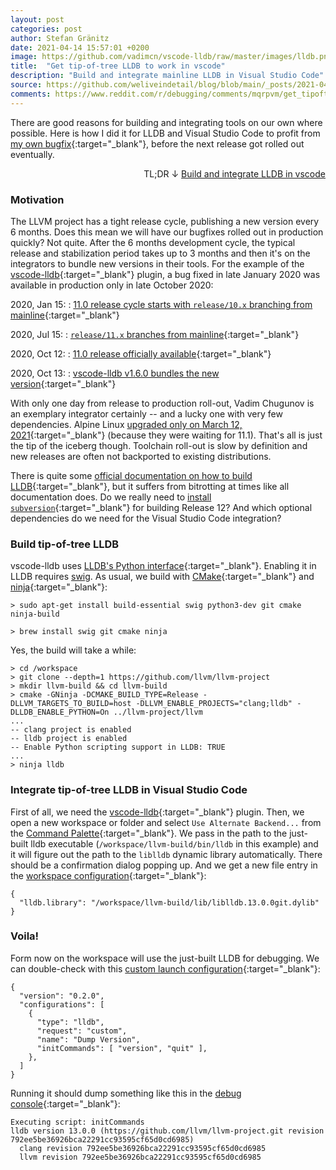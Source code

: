 ```yaml
---
layout: post
categories: post
author: Stefan Gränitz
date: 2021-04-14 15:57:01 +0200
image: https://github.com/vadimcn/vscode-lldb/raw/master/images/lldb.png
title:  "Get tip-of-tree LLDB to work in vscode"
description: "Build and integrate mainline LLDB in Visual Studio Code"
source: https://github.com/weliveindetail/blog/blob/main/_posts/2021-04-14-tot-lldb-vscode.md
comments: https://www.reddit.com/r/debugging/comments/mqrpvm/get_tipoftree_lldb_to_work_in_vscode/
---
```


<style>
code.language-platform-debian,
code.language-platform-macos,
code.language-vscode-settings-json,
code.language-vscode-launch-json {
  padding-top: 20px;
}

code.language-platform-debian::before {
  content: 'Debian';
}

code.language-platform-macos::before {
  content: 'macOS';
}

code.language-vscode-settings-json::before {
  content: '.vscode/settings.json';
}

code.language-vscode-launch-json::before {
  content: '.vscode/launch.json';
}

dd {
  padding-left: 30px;
  margin-bottom: 10px;
}
</style>

There are good reasons for building and integrating tools on our own where possible. Here is how I did it for LLDB and Visual Studio Code to profit from [my own bugfix](https://llvm.org/PR36209#c6){:target="_blank"}, before the next release got rolled out eventually.

<p style="text-align: right;">
  TL;DR &darr; <a href="#build-tip-of-tree-lldb">Build and integrate LLDB in vscode</a>
</p>

### Motivation

The LLVM project has a tight release cycle, publishing a new version every 6 months. Does this mean we will have our bugfixes rolled out in production quickly? Not quite. After the 6 months development cycle, the typical release and stabilization period takes up to 3 months and then it's on the integrators to bundle new versions in their tools. For the example of the [vscode-lldb](https://marketplace.visualstudio.com/items?itemName=vadimcn.vscode-lldb){:target="_blank"} plugin, a bug fixed in late January 2020 was available in production only in late October 2020:

2020, Jan 15:
: [11.0 release cycle starts with `release/10.x` branching from mainline](https://github.com/llvm/llvm-project/commit/0b5157db53a3bd1988d27820491bbf02cd1a1278){:target="_blank"}

2020, Jul 15:
: [`release/11.x` branches from mainline](https://github.com/llvm/llvm-project/commit/0e377e253c16d82a60e73ae21ca6b902e7a78775){:target="_blank"}

2020, Oct 12:
: [11.0 release officially available](https://lists.llvm.org/pipermail/llvm-announce/2020-October/000089.html){:target="_blank"}

2020, Oct 13:
: [vscode-lldb v1.6.0 bundles the new version](https://github.com/vadimcn/vscode-lldb/releases/tag/v1.6.0){:target="_blank"}

With only one day from release to production roll-out, Vadim Chugunov is an exemplary integrator certainly -- and a lucky one with very few dependencies. Alpine Linux [upgraded only on March 12, 2021](https://git.alpinelinux.org/aports/commit/?id=86c1654aee6f13ad63136b7e6aa84990dcca8477){:target="_blank"} (because they were waiting for 11.1). That's all is just the tip of the iceberg though. Toolchain roll-out is slow by definition and new releases are often not backported to existing distributions.

There is quite some [official documentation on how to build LLDB](https://lldb.llvm.org/resources/build.html){:target="_blank"}, but it suffers from bitrotting at times like all documentation does. Do we really need to [install `subversion`](https://github.com/llvm/llvm-project/blob/release/12.x/lldb/docs/resources/build.rst){:target="_blank"} for building Release 12? And which optional dependencies do we need for the Visual Studio Code integration?

### Build tip-of-tree LLDB

vscode-lldb uses [LLDB's Python interface](https://lldb.llvm.org/python_api.html){:target="_blank"}. Enabling it in LLDB requires [swig](http://www.swig.org/). As usual, we build with [CMake](https://llvm.org/docs/CMake.html){:target="_blank"} and [ninja](https://ninja-build.org/){:target="_blank"}:

```platform-debian
> sudo apt-get install build-essential swig python3-dev git cmake ninja-build
```

```platform-macos
> brew install swig git cmake ninja
```

Yes, the build will take a while:

```terminal
> cd /workspace
> git clone --depth=1 https://github.com/llvm/llvm-project
> mkdir llvm-build && cd llvm-build
> cmake -GNinja -DCMAKE_BUILD_TYPE=Release -DLLVM_TARGETS_TO_BUILD=host -DLLVM_ENABLE_PROJECTS="clang;lldb" -DLLDB_ENABLE_PYTHON=On ../llvm-project/llvm
...
-- clang project is enabled
-- lldb project is enabled
-- Enable Python scripting support in LLDB: TRUE
...
> ninja lldb
```

### Integrate tip-of-tree LLDB in Visual Studio Code

First of all, we need the [vscode-lldb](https://marketplace.visualstudio.com/items?itemName=vadimcn.vscode-lldb){:target="_blank"} plugin. Then, we open a new workspace or folder and select `Use Alternate Backend...` from the [Command Palette](https://code.visualstudio.com/docs/getstarted/userinterface#_command-palette){:target="_blank"}. We pass in the path to the just-built lldb executable (`/workspace/llvm-build/bin/lldb` in this example) and it will figure out the path to the `liblldb` dynamic library automatically. There should be a confirmation dialog popping up. And we get a new file entry in the [workspace configuration](https://github.com/vadimcn/vscode-lldb/blob/master/MANUAL.md#advanced){:target="_blank"}:

```vscode-settings-json
{
  "lldb.library": "/workspace/llvm-build/lib/liblldb.13.0.0git.dylib"
}
```

### Voila!

Form now on the workspace will use the just-built LLDB for debugging. We can double-check with this [custom launch configuration](https://github.com/vadimcn/vscode-lldb/blob/master/MANUAL.md#custom-launch){:target="_blank"}:

```vscode-launch-json
{
  "version": "0.2.0",
  "configurations": [
    {
      "type": "lldb",
      "request": "custom",
      "name": "Dump Version",
      "initCommands": [ "version", "quit" ],
    },
  ]
}
```

Running it should dump something like this in the [debug console](https://code.visualstudio.com/docs/editor/debugging#_debug-console-repl){:target="_blank"}:
```Output
Executing script: initCommands
lldb version 13.0.0 (https://github.com/llvm/llvm-project.git revision 792ee5be36926bca22291cc93595cf65d0cd6985)
  clang revision 792ee5be36926bca22291cc93595cf65d0cd6985
  llvm revision 792ee5be36926bca22291cc93595cf65d0cd6985
```
